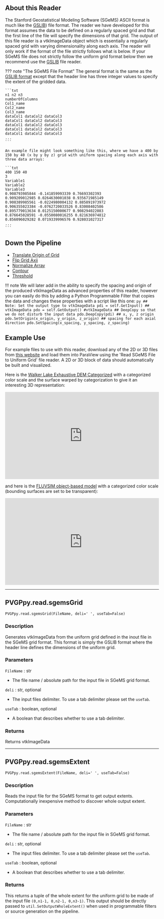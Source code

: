 ## About this Reader
The Stanford Geostatistical Modeling Software (SGeMS) ASCII format is much like the [GSLIB](GSLIB.md)) file format. The reader we have developed for this format assumes the data to be defined on a regularly spaced grid and that the first line of the file will specify the dimensions of that grid. The output of this file reader is a vtkImageData object which is essentially a regularly spaced grid with varying dimensionality along each axis. The reader will only work if the format of the file strictly follows what is below. If your SGeMS file does not strictly follow the uniform grid format below then we recommend use the [GSLIB](GSLIB.md) file reader.

??? note "The SGeMS File Format"
    The general format is the same as the [GSLIB format](GSLIB.md) except that the header line has three integer values to specify the extent of the gridded data.

    ```txt
    n1 n2 n3
    numberOfColumns
    Col1_name
    Col2_name
    Col3_name
    dataCol1 dataCol2 dataCol3
    dataCol1 dataCol2 dataCol3
    dataCol1 dataCol2 dataCol3
    dataCol1 dataCol2 dataCol3
    dataCol1 dataCol2 dataCol3
    ...
    ```

    An example file might look something like this, where we have a 400 by 150 by 40 (x by y by z) grid with uniform spacing along each axis with three data arrays:

    ```txt
    400 150 40
    3
    Variable1
    Variable2
    Variable3
    0.908793985844 -0.141859993339 0.76693302393
    0.909209012985 0.0264630001038 0.935671985149
    0.908389985561 -0.0224980004132 0.885891973972
    0.906355023384 -0.0762720033526 0.83008402586
    0.895779013634 0.0125150000677 0.908294022083
    0.876645028591 -0.0550080016255 0.821636974812
    0.856096029282 0.0719339996576 0.928031027317
    ...
    ```


## Down the Pipeline
- [Translate Origin of Grid](../filt/Translate-Origin-of-Grid.md)
- [Flip Grid Axii](../filt/Flip-Grid-Axii.md)
- [Normalize Array](../filt/Normalize-Array.md)
- [Contour](https://www.paraview.org/Wiki/ParaView/Users_Guide/List_of_filters#Contour)
- [Threshold](https://www.paraview.org/Wiki/ParaView/Users_Guide/List_of_filters#Threshold)

!!! note
    We will later add in the ability to specify the spacing and origin of the produced vtkImageData as advanced properties of this reader, however you can easily do this by adding a Python Programmable Filter that copies the data and changes these properties with a script like this one:
    ```py
    ## Note: Set the output type to vtkImageData
    pdi = self.GetInput() ## vtkImageData
    pdo = self.GetOutput() #vtkImageData
    ## DeepCopy so that we do not disturb the input data
    pdo.DeepCopy(pdi)
    ## x, y, z origin
    pdo.SetOrigin(x_origin, y_origin, z_origin)
    ## spacing for each axial direction
    pdo.SetSpacing(x_spacing, y_spacing, z_spacing)
    ```

## Example Use
For example files to use with this reader, download any of the 2D or 3D files from [this website](http://www.trainingimages.org/training-images-library.html) and load them into ParaView using the 'Read SGeMS File to Uniform Grid' file reader. A 2D or 3D block of data should automatically be built and visualized.

Here is the [Walker Lake Exhaustive DEM Categorized](http://www.trainingimages.org/uploads/3/4/0/5/3405352/a_wlreferencecat.zip) with a categorized color scale and the surface warped by categorization to give it an interesting 3D representation:

<div style="position: relative; padding-bottom: 56.25%; height: 0; overflow: hidden; max-width: 100%; height: auto;">
        <iframe src="https://rawgit.com/banesullivan/PVGPvtk.js/master/StandaloneSceneLoader.html?fileURL=https://dl.dropbox.com/s/abxnlro2skbjnyu/WL_cat.vtkjs?dl=0" frameborder="0" allowfullscreen style="position: absolute; top: 0; left: 0; width: 100%; height: 100%;"></iframe>
</div>

and here is the [FLUVSIM object-based model](http://www.trainingimages.org/uploads/3/4/0/5/3405352/ti_fluvsim_big_channels3d.zip) with a categorized color scale (bounding surfaces are set to be transparent):

<div style="position: relative; padding-bottom: 56.25%; height: 0; overflow: hidden; max-width: 100%; height: auto;">
        <iframe src="https://rawgit.com/banesullivan/PVGPvtk.js/master/StandaloneSceneLoader.html?fileURL=https://dl.dropbox.com/s/qnahdwedjwndo7t/fluvsim_channels.vtkjs?dl=0" frameborder="0" allowfullscreen style="position: absolute; top: 0; left: 0; width: 100%; height: 100%;"></iframe>
</div>


-----


## PVGPpy.read.sgemsGrid

`PVGPpy.read.sgemsGrid(FileName, deli=' ', useTab=False)`

### Description
Generates vtkImageData from the uniform grid defined in the inout file in the SGeMS grid format. This format is simply the GSLIB format where the header line defines the dimensions of the uniform grid.

### Parameters
`FileName` : str

- The file name / absolute path for the input file in SGeMS grid format.

`deli` : str, optional

- The input files delimiter. To use a tab delimiter please set the `useTab`.

`useTab` : boolean, optional

- A boolean that describes whether to use a tab delimiter.

### Returns
Returns vtkImageData

-----

## PVGPpy.read.sgemsExtent

`PVGPpy.read.sgemsExtent(FileName, deli=' ', useTab=False)`

### Description
Reads the input file for the SGeMS format to get output extents. Computationally inexpensive method to discover whole output extent.

### Parameters
`FileName` : str

- The file name / absolute path for the input file in SGeMS grid format.

`deli` : str, optional

- The input files delimiter. To use a tab delimiter please set the `useTab`.

`useTab` : boolean, optional

- A boolean that describes whether to use a tab delimiter.

### Returns
This returns a tuple of the whole extent for the uniform grid to be made of the input file `(0,n1-1, 0,n2-1, 0,n3-1)`. This output should be directly passed to `util.SetOutputWholeExtent()` when used in programmable filters or source generation on the pipeline.
